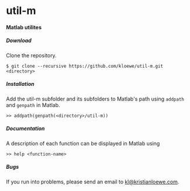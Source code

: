 # util-m
#### Matlab utilites


##### Download
Clone the repository.
```
$ git clone --recursive https://github.com/kloewe/util-m.git <directory>
```

##### Installation
Add the util-m subfolder and its subfolders to Matlab's path
using `addpath` and `genpath` in Matlab.
```
>> addpath(genpath(<directory>/util-m))
```

##### Documentation
A description of each function can be displayed in Matlab using
```
>> help <function-name>
```

##### Bugs
If you run into problems, please send an email to kl@kristianloewe.com.
